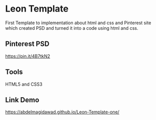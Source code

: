 # Leon Template 
First  Template to  implementation about html and css and Pinterest site which created PSD and turned it into a code using html and css.

## Pinterest PSD
https://pin.it/4B7tkN2

## Tools
HTML5 and CSS3

## Link Demo
https://abdelmagidawad.github.io/Leon-Template-one/

